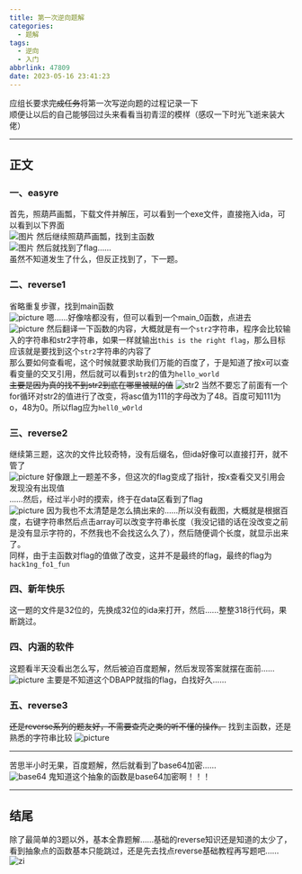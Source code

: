```yaml
---
title: 第一次逆向题解
categories:
  - 题解
tags:
  - 逆向
  - 入门
abbrlink: 47809
date: 2023-05-16 23:41:23
---
```


应组长要求~~完成任务~~将第一次写逆向题的过程记录一下  
顺便让以后的自己能够回过头来看看当初青涩的模样（感叹一下时光飞逝来装大佬）  

---

## 正文

### 一、easyre

首先，照葫芦画瓢，下载文件并解压，可以看到一个exe文件，直接拖入ida，可以看到以下界面  
![图片](https://remi-riya-img.oss-cn-beijing.aliyuncs.com/%E5%B1%8F%E5%B9%95%E6%88%AA%E5%9B%BE%202023-05-17%20232952.png)
然后继续照葫芦画瓢，找到主函数  
![图片](https://remi-riya-img.oss-cn-beijing.aliyuncs.com/%E5%B1%8F%E5%B9%95%E6%88%AA%E5%9B%BE%202023-05-17%20234237.png)
然后就找到了flag……  
虽然不知道发生了什么，但反正找到了，下一题。

### 二、reverse1

省略重复步骤，找到main函数  
![picture](https://remi-riya-img.oss-cn-beijing.aliyuncs.com/reserve1main.png)
嗯……好像啥都没有，但可以看到一个main_0函数，点进去  
![picture](https://remi-riya-img.oss-cn-beijing.aliyuncs.com/reserve_main_0.png)
然后翻译一下函数的内容，大概就是有一个`str2`字符串，程序会比较输入的字符串和str2字符串，如果一样就输出`this is the right flag`，那么目标应该就是要找到这个`str2`字符串的内容了  
那么要如何查看呢，这个时候就要求助我们万能的百度了，于是知道了按x可以查看变量的交叉引用，然后就可以看到`str2`的值为`hello_world`  
~~主要是因为真的找不到str2到底在哪里被赋的值~~
![str2](https://remi-riya-img.oss-cn-beijing.aliyuncs.com/str2.png)
当然不要忘了前面有一个for循环对str2的值进行了改变，将asc值为111的字母改为了48。百度可知111为o，48为0。所以flag应为`hell0_w0rld`  

### 三、reverse2

继续第三题，这次的文件比较奇特，没有后缀名，但ida好像可以直接打开，就不管了  
![picture](https://remi-riya-img.oss-cn-beijing.aliyuncs.com/reverse2.main.png)
好像跟上一题差不多，但这次的flag变成了指针，按x查看交叉引用会发现没有出现值  
……然后，经过半小时的摸索，终于在data区看到了flag  
![picture](https://remi-riya-img.oss-cn-beijing.aliyuncs.com/reverse2.flag.png)
因为我也不太清楚是怎么搞出来的……所以没有截图，大概就是根据百度，右键字符串然后点击array可以改变字符串长度（我没记错的话在没改变之前是没有显示字符的，不然我也不会找这么久了），然后随便调个长度，就显示出来了。  
同样，由于主函数对flag的值做了改变，这并不是最终的flag，最终的flag为`hack1ng_fo1_fun`  

### 四、新年快乐

这一题的文件是32位的，先换成32位的ida来打开，然后……整整318行代码，果断跳过。

### 四、内涵的软件

这题看半天没看出怎么写，然后被迫百度题解，然后发现答案就摆在面前……
![picture](https://remi-riya-img.oss-cn-beijing.aliyuncs.com/neihanflag.png)
主要是不知道这个DBAPP就指的flag，白找好久……

### 五、reverse3

~~还是reverse系列的题友好，不需要查壳之类的听不懂的操作。~~
找到主函数，还是熟悉的字符串比较
![picture](https://remi-riya-img.oss-cn-beijing.aliyuncs.com/reverse3main.png)

---

苦思半小时无果，百度题解，然后就看到了base64加密……  
![base64](https://remi-riya-img.oss-cn-beijing.aliyuncs.com/base64.png)
鬼知道这个抽象的函数是base64加密啊！！！  

---

## 结尾

除了最简单的3题以外，基本全靠题解……基础的reverse知识还是知道的太少了，看到抽象点的函数基本只能跳过，还是先去找点reverse基础教程再写题吧……
![zi](https://remi-riya-img.oss-cn-beijing.aliyuncs.com/zi.gif)
